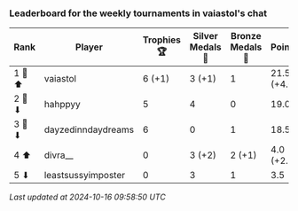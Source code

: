 ### Leaderboard for the weekly tournaments in vaiastol's chat
| Rank | Player | Trophies 🏆 | Silver Medals 🥈 | Bronze Medals 🥉 | Points |
|------|--------|-------------|------------------|------------------|--------|
| 1 🥇 ⬆| vaiastol | 6 (+1) | 3 (+1) | 1 | 21.5 (+4.0) |
| 2 🥈 ⬇| hahppyy | 5 | 4 | 0 | 19.0 |
| 3 🥉 ⬇| dayzedinndaydreams | 6 | 0 | 1 | 18.5 |
| 4 ⬆| divra__ | 0 | 3 (+2) | 2 (+1) | 4.0 (+2.5) |
| 5 ⬇| leastsussyimposter | 0 | 3 | 1 | 3.5 |

_Last updated at 2024-10-16 09:58:50 UTC_